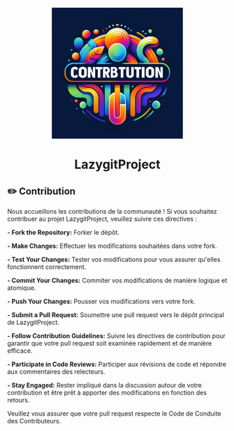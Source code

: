   <p align="center">
  <img src="../res/Img/Contribution.jpeg" alt="image" width="300" height="auto">
<h1 align="center">LazygitProject</h1>

## :pencil2: Contribution

Nous accueillons les contributions de la communauté ! Si vous souhaitez contribuer au projet LazygitProject, veuillez suivre ces directives :

**- Fork the Repository:** Forker le dépôt.

**- Make Changes:** Effectuer les modifications souhaitées dans votre fork.

**- Test Your Changes:** Tester vos modifications pour vous assurer qu'elles fonctionnent correctement.

**- Commit Your Changes:** Commiter vos modifications de manière logique et atomique.

**- Push Your Changes:** Pousser vos modifications vers votre fork.

**- Submit a Pull Request:** Soumettre une pull request vers le dépôt principal de LazygitProject.

**- Follow Contribution Guidelines:** Suivre les directives de contribution pour garantir que votre pull request soit examinée rapidement et de manière efficace.

**- Participate in Code Reviews:** Participer aux révisions de code et répondre aux commentaires des relecteurs.

**- Stay Engaged:** Rester impliqué dans la discussion autour de votre contribution et être prêt à apporter des modifications en fonction des retours.


Veuillez vous assurer que votre pull request respecte le Code de Conduite des Contributeurs.

